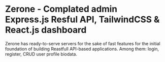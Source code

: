 # Zerone - Complated admin Express.js Resful API, TailwindCSS & React.js dashboard

Zerone has ready-to-serve servers for the sake of fast features for the initial foundation of building Reastfull API-based applications. Among them: login, register, CRUD user profile biodata.
